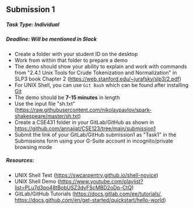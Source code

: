 ## Submission 1

##### Task Type: Individual
##### Deadline: Will be mentioned in Slack

- Create a folder with your student ID on the desktop
- Work from within that folder to prepare a demo 
- The demo should show your ability to explain and work with commands from "2.4.1 Unix Tools for Crude Tokenization and Normalization" in SLP3 book Chapter 2 (https://web.stanford.edu/~jurafsky/slp3/2.pdf)
- For UNIX Shell, you can use ``Git Bash`` which can be found after installing [Git](https://git-scm.com/downloads)
- The demo should be **7-15 minutes** in length
- Use the input file "sh.txt" (https://raw.githubusercontent.com/nikolaypavlov/spark-shakespeare/master/sh.txt)
- Create a CSE431 folder in your GitLab/GitHub as shown in https://github.com/annajiat/CSE123/tree/main/submission1
- Submit the link of your GitLab/GitHub submission1 as "Task1" in the Submissions form using your G-Suite account in incognito/private browsing mode

##### Resources:

- UNIX Shell Text (https://swcarpentry.github.io/shell-novice)
- UNIX Shell Demo (https://www.youtube.com/playlist?list=PLu7d3po48tBobUSZ3dvFScMBD2oDp-CtQ)
- GitLab/GitHub Tutorials (https://docs.gitlab.com/ee/tutorials/, https://docs.github.com/en/get-started/quickstart/hello-world)

